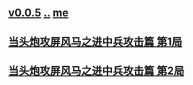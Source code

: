 ## [v0.0.5](https://github.com/littleflute/cchess/edit/master/ref/pu/xianqibingfa/1/readme.md) [..](..) [me](https://littleflute.github.io/cchess/ref/pu/xianqibingfa/1/)
## [当头炮攻屏风马之进中兵攻击篇 第1局](1)
## [当头炮攻屏风马之进中兵攻击篇 第2局](2)

